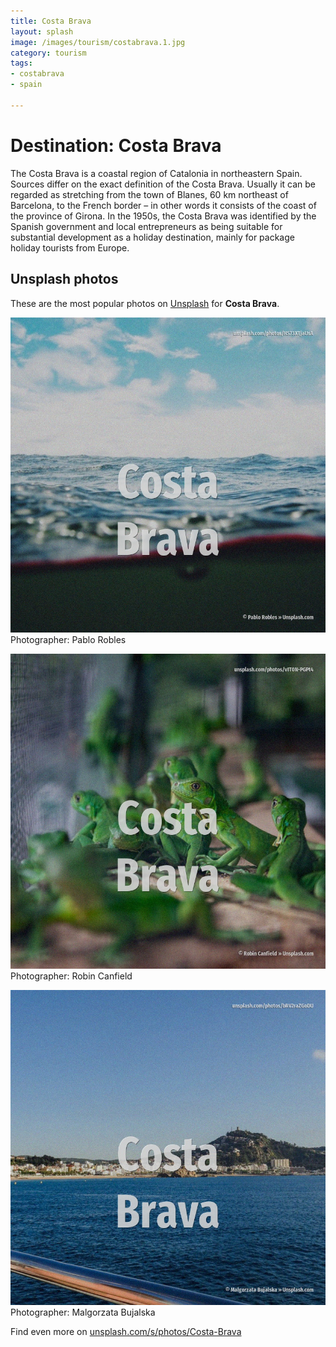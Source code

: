 ```yaml
---
title: Costa Brava
layout: splash
image: /images/tourism/costabrava.1.jpg
category: tourism
tags:
- costabrava
- spain

---
```

# Destination: Costa Brava

The Costa Brava  is a coastal region of Catalonia in northeastern Spain. Sources differ on the exact definition of the Costa Brava. Usually it can be regarded as stretching from the town of Blanes, 60 km  northeast of Barcelona, to  the French border – in other words it consists of the coast of the province of Girona.  In the 1950s, the Costa Brava was identified by the Spanish government and local entrepreneurs as  being suitable for substantial development as a holiday destination, mainly for package holiday  tourists from Europe. 

 
## Unsplash photos
These are the most popular photos on [Unsplash](https://unsplash.com) for **Costa Brava**.
 
![Costa Brava](/images/tourism/costabrava.1.jpg)
Photographer:  Pablo Robles
 
![Costa Brava](/images/tourism/costabrava.2.jpg)
Photographer:  Robin Canfield
 
![Costa Brava](/images/tourism/costabrava.3.jpg)
Photographer:  Malgorzata Bujalska
 
Find even more on [unsplash.com/s/photos/Costa-Brava](https://unsplash.com/s/photos/Costa-Brava)
 
